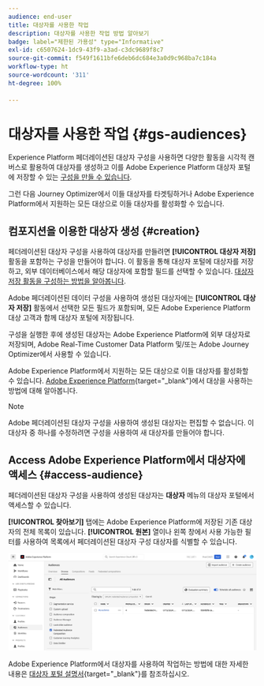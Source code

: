```yaml
---
audience: end-user
title: 대상자를 사용한 작업
description: 대상자를 사용한 작업 방법 알아보기
badge: label="제한된 가용성" type="Informative"
exl-id: c6507624-1dc9-43f9-a3ad-c3dc9689f8c7
source-git-commit: f549f1611bfe6deb6dc684e3a0d9c968ba7c184a
workflow-type: ht
source-wordcount: '311'
ht-degree: 100%

---
```


# 대상자를 사용한 작업 {#gs-audiences}

Experience Platform 페더레이션된 대상자 구성을 사용하면 다양한 활동을 시각적 캔버스로 활용하여 대상자를 생성하고 이를 Adobe Experience Platform 대상자 포털에 저장할 수 있는 [구성을 만들 수 있습니다](../compositions/gs-compositions.md).

그런 다음 Journey Optimizer에서 이들 대상자를 타겟팅하거나 Adobe Experience Platform에서 지원하는 모든 대상으로 이들 대상자를 활성화할 수 있습니다.

## 컴포지션을 이용한 대상자 생성 {#creation}

페더레이션된 대상자 구성을 사용하여 대상자를 만들려면 **[!UICONTROL 대상자 저장]** 활동을 포함하는 구성을 만들어야 합니다. 이 활동을 통해 대상자 포털에 대상자를 저장하고, 외부 데이터베이스에서 해당 대상자에 포함할 필드를 선택할 수 있습니다. [대상자 저장 활동을 구성하는 방법을 알아봅니다](../compositions/activities/save-audience.md).

Adobe 페더레이션된 데이터 구성을 사용하여 생성된 대상자에는 **[!UICONTROL 대상자 저장]** 활동에서 선택한 모든 필드가 포함되며, 모든 Adobe Experience Platform 대상 고객과 함께 대상자 포털에 저장됩니다.

구성을 실행한 후에 생성된 대상자는 Adobe Experience Platform에 외부 대상자로 저장되며, Adobe Real-Time Customer Data Platform 및/또는 Adobe Journey Optimizer에서 사용할 수 있습니다.

Adobe Experience Platform에서 지원하는 모든 대상으로 이들 대상자를 활성화할 수 있습니다. [Adobe Experience Platform](https://experienceleague.adobe.com/ko/docs/experience-platform/destinations/home){target="_blank"}에서 대상을 사용하는 방법에 대해 알아봅니다.

>[!NOTE]
>
>Adobe 페더레이션된 대상자 구성을 사용하여 생성된 대상자는 편집할 수 없습니다. 이 대상자 중 하나를 수정하려면 구성을 사용하여 새 대상자를 만들어야 합니다.

## Access Adobe Experience Platform에서 대상자에 액세스 {#access-audience}

페더레이션된 대상자 구성을 사용하여 생성된 대상자는 **대상자** 메뉴의 대상자 포털에서 액세스할 수 있습니다.

**[!UICONTROL 찾아보기]** 탭에는 Adobe Experience Platform에 저장된 기존 대상자의 전체 목록이 있습니다. **[!UICONTROL 원본]** 열이나 왼쪽 창에서 사용 가능한 필터를 사용하여 목록에서 페더레이션된 대상자 구성 대상자를 식별할 수 있습니다.

![](assets/audiences-list.png)

Adobe Experience Platform에서 대상자를 사용하여 작업하는 방법에 대한 자세한 내용은 [대상자 포털 설명서](https://experienceleague.adobe.com/ko/docs/experience-platform/segmentation/ui/audience-portal){target="_blank"}를 참조하십시오.

<!-- add link to this donc once published: https://jira.corp.adobe.com/browse/PLAT-198674-->